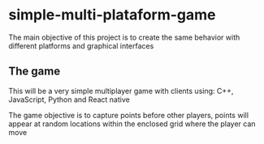 # simple-multi-plataform-game
The main objective of this project is to create the same behavior with different platforms and graphical interfaces

## The game
This will be a very simple multiplayer game with clients using: C++, JavaScript, Python and React native

The game objective is to capture points before other players, points will appear at random locations within the enclosed grid where the player can move
